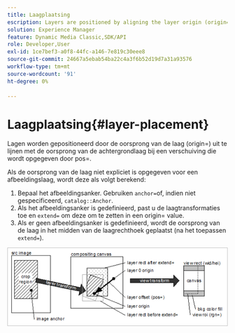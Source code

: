 ```yaml
---
title: Laagplaatsing
escription: Layers are positioned by aligning the layer origin (origin=) with the background layer origin at an offset specified by pos=.
solution: Experience Manager
feature: Dynamic Media Classic,SDK/API
role: Developer,User
exl-id: 1ce7bef3-a0f8-44fc-a146-7e819c30eee8
source-git-commit: 24667a5ebab54ba22c4a3f6b52d19d7a31a93576
workflow-type: tm+mt
source-wordcount: '91'
ht-degree: 0%

---
```


# Laagplaatsing{#layer-placement}

Lagen worden gepositioneerd door de oorsprong van de laag (origin=) uit te lijnen met de oorsprong van de achtergrondlaag bij een verschuiving die wordt opgegeven door pos=.

Als de oorsprong van de laag niet expliciet is opgegeven voor een afbeeldingslaag, wordt deze als volgt berekend:

1. Bepaal het afbeeldingsanker. Gebruiken `anchor=`of, indien niet gespecificeerd, `catalog::Anchor`.
1. Als het afbeeldingsanker is gedefinieerd, past u de laagtransformaties toe en `extend=` om deze om te zetten in een origin= value.
1. Als er geen afbeeldingsanker is gedefinieerd, wordt de oorsprong van de laag in het midden van de laagrechthoek geplaatst (na het toepassen `extend=`).

![Laag plaatsen, afbeelding](assets/layerplacement.png)
